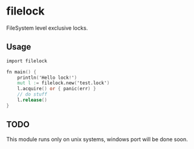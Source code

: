 filelock
========

FileSystem level exclusive locks.

Usage
-----

```v
import filelock

fn main() {
	println('Hello lock!')
	mut l := filelock.new('test.lock')
	l.acquire() or { panic(err) }
	// do stuff
	l.release()
}
```

TODO
----

This module runs only on unix systems, windows port will be done soon.
